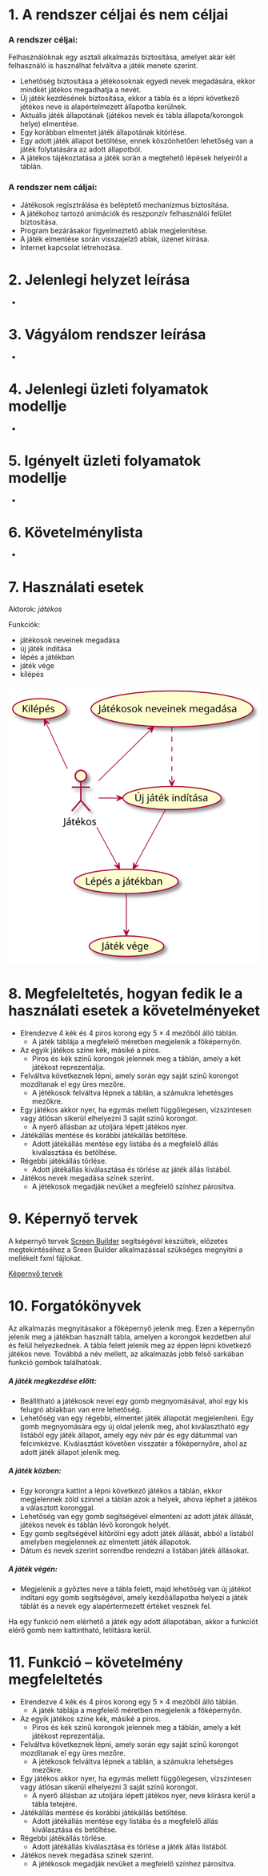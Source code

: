 # 1. A rendszer céljai és nem céljai

### A rendszer céljai:

Felhasználóknak egy asztali alkalmazás biztosítása, amelyet akár két felhasználó is használhat felváltva
a játék menete szerint.

- Lehetőség biztosítása a jétékosoknak egyedi nevek megadására, ekkor mindkét játékos megadhatja a nevét.
- Új játék kezdésének biztosítása, ekkor a tábla és a lépni következő jétékos neve is alapértelmezett állapotba kerülnek.
- Aktuális játék állapotának (játékos nevek és tábla állapota/korongok helye) elmentése.
- Egy korábban elmentet játék állapotának kitörlése.
- Egy adott játék állapot betöltése, ennek köszönhetően lehetőség van a játék folytatására az adott állapotból.
- A játékos tájékoztatása a játék során a megtehető lépések helyeiről a táblán.

### A rendszer nem cáljai:

- Játékosok regisztrálása és beléptető mechanizmus biztosítása.
- A játékohoz tartozó animációk és reszponzív felhasználói felület biztosítása.
- Program bezárásakor figyelmeztető ablak megjelenítése.
- A játék elmentése során visszajelző ablak, üzenet kiírása.
- Internet kapcsolat létrehozása.

# 2. Jelenlegi helyzet leírása

-

# 3. Vágyálom rendszer leírása

-

# 4. Jelenlegi üzleti folyamatok modellje

-

# 5. Igényelt üzleti folyamatok modellje

-

# 6. Követelménylista

-

# 7. Használati esetek

Aktorok: _játékos_

Funkciók:

- játékosok neveinek megadása
- új játék indítása
- lépés a játékban
- játék vége
- kilépés

<img src="./use_cases/useCases.svg">

# 8. Megfeleltetés, hogyan fedik le a használati esetek a követelményeket

- Elrendezve 4 kék és 4 piros korong egy 5 × 4 mezőből álló táblán.
  - A játék táblája a megfelelő méretben megjelenik a főképernyőn.
- Az egyik játékos színe kék, másiké a piros.
  - Piros és kék színű korongok jelennek meg a táblán, amely a két játékost reprezentálja.
- Felváltva következnek lépni, amely során egy saját színű korongot mozdítanak el egy üres mezőre.
  - A jétékosok felváltva lépnek a táblán, a számukra lehetésges mezőkre.
- Egy játékos akkor nyer, ha egymás mellett függőlegesen, vízszintesen vagy átlósan sikerül elhelyezni 3 saját színű korongot.
  - A nyerő állásban az utoljára lépett játékos nyer.
- Játékállás mentése és korábbi játékállás betöltése.
  - Adott játékállás mentése egy listába és a megfelelő állás kiválasztása és betöltése.
- Régebbi játékállás törlése.
  - Adott játékállás kiválasztása és törlése az játék állás listából.
- Játékos nevek megadása színek szerint.
  - A jétékosok megadják nevüket a megfelelő színhez párosítva.

# 9. Képernyő tervek

A képernyő tervek [Screen Builder](https://gluonhq.com/products/scene-builder/) segítségével készültek, előzetes megtekintéséhez a Sreen Builder alkalmazással szükséges
megnyitni a mellékelt fxml fájlokat.

[Képernyő tervek](https://github.com/p-adrian05/SZFM_2020_10_ErrorByNight/tree/master/screen_plans)

# 10. Forgatókönyvek

Az alkalmazás megnyitásakor a főképernyő jelenik meg. Ezen a képernyőn jelenik meg a játékban használt tábla, amelyen a korongok kezdetben alul és felül helyezkednek. A tábla felett jelenik meg az éppen lépni következő játékos neve. Továbbá a név mellett, az alkalmazás jobb felső sarkában funkció gombok találhatóak.

##### A játék megkezdése előtt:

- Beállítható a játékosok nevei egy gomb megnyomásával, ahol egy kis felugró ablakban van erre lehetőség.
- Lehetőség van egy régebbi, elmentet játék állapotát megjeleníteni. Egy gomb megnyomására egy új oldal jelenik meg, ahol kiválasztható egy listából egy játék állapot, amely egy név pár és egy dátummal van felcimkézve. Kiválasztást követően visszatér a főképernyőre, ahol az adott játék állapot jelenik meg.

##### A játék közben:

- Egy korongra kattint a lépni következő játékos a táblán, ekkor megjelennek zöld színnel a táblán azok a helyek, ahova
  léphet a játékos a választott koronggal.
- Lehetőség van egy gomb segítségével elmenteni az adott játék állását, játékos nevek és táblán
  lévő korongok helyét.
- Egy gomb segítségével kitörölni egy adott játék állását, abból a listából amelyben megjelennek az elmentett játék állapotok.
- Dátum és nevek szerint sorrendbe rendezni a listában játék állásokat.

##### A játék végén:

- Megjelenik a győztes neve a tábla felett, majd lehetőség van új játékot indítani egy gomb segítségével, amely kezdőállapotba helyezi a játék táblát és a nevek egy alapértermezett értéket vesznek fel.

Ha egy funkció nem elérhető a játék egy adott állapotában, akkor a funkciót elérő gomb nem kattintható, letiltásra kerül.

# 11. Funkció – követelmény megfeleltetés

- Elrendezve 4 kék és 4 piros korong egy 5 × 4 mezőből álló táblán.
  - A játék táblája a megfelelő méretben megjelenik a főképernyőn.
- Az egyik játékos színe kék, másiké a piros.
  - Piros és kék színű korongok jelennek meg a táblán, amely a két játékost reprezentálja.
- Felváltva következnek lépni, amely során egy saját színű korongot mozdítanak el egy üres mezőre.
  - A jétékosok felváltva lépnek a táblán, a számukra lehetséges mezőkre.
- Egy játékos akkor nyer, ha egymás mellett függőlegesen, vízszintesen vagy átlósan sikerül elhelyezni 3 saját színű korongot.
  - A nyerő állásban az utoljára lépett játékos nyer, neve kiírásra kerül a tábla tetejére.
- Játékállás mentése és korábbi játékállás betöltése.
  - Adott játékállás mentése egy listába és a megfelelő állás kiválasztása és betöltése.
- Régebbi játékállás törlése.
  - Adott játékállás kiválasztása és törlése a játék állás listából.
- Játékos nevek megadása színek szerint.
  - A jétékosok megadják nevüket a megfelelő színhez párosítva.
